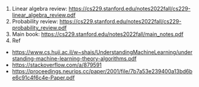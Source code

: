 1. Linear algebra review: https://cs229.stanford.edu/notes2022fall/cs229-linear_algebra_review.pdf
2. Probability review: https://cs229.stanford.edu/notes2022fall/cs229-probability_review.pdf
3. Main book: https://cs229.stanford.edu/notes2022fall/main_notes.pdf
4. Ref
- https://www.cs.huji.ac.il/w~shais/UnderstandingMachineLearning/understanding-machine-learning-theory-algorithms.pdf
- https://stackoverflow.com/a/879591
- https://proceedings.neurips.cc/paper/2001/file/7b7a53e239400a13bd6be6c91c4f6c4e-Paper.pdf
